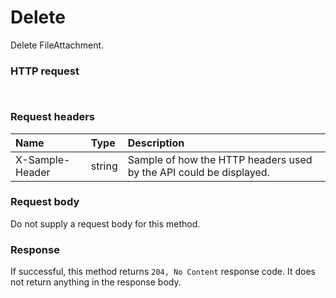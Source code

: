 # Delete

Delete FileAttachment.
### HTTP request
```http


```
### Request headers
| Name       | Type | Description|
|:---------------|:--------|:----------|
| X-Sample-Header  | string  | Sample of how the HTTP headers used by the API could be displayed.|

### Request body
Do not supply a request body for this method.


### Response
If successful, this method returns `204, No Content` response code. It does not return anything in the response body.


<!-- uuid: 5c77cb6d-d5be-4bea-b1a1-7b4567af9b76
2015-10-09 16:05:02 UTC -->